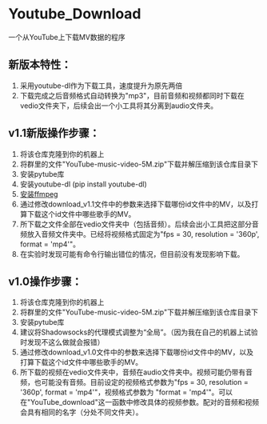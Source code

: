 # Youtube_Download
一个从YouTube上下载MV数据的程序

## 新版本特性：
1. 采用youtube-dl作为下载工具，速度提升为原先两倍
2. 下载完成之后音频格式自动转换为"mp3"，目前音频和视频都同时下载在vedio文件夹下，后续会出一个小工具将其分离到audio文件夹。

## v1.1新版操作步骤：
1. 将该仓库克隆到你的机器上
2. 将群里的文件"YouTube-music-video-5M.zip"下载并解压缩到该仓库目录下
3. 安装pytube库
4. 安装youtube-dl (pip install youtube-dl)
5. [安装ffmpeg](https://blog.csdn.net/lanchunhui/article/details/70477042)
6. 通过修改download_v1.1文件中的参数来选择下载哪份id文件中的MV，以及打算下载这个id文件中哪些歌手的MV。
7. 所下载之文件全部在vedio文件夹中（包括音频）。后续会出小工具把这部分音频放入音频文件夹中。已经将视频格式固定为"fps = 30, resolution = '360p', format = 'mp4'"。
8. 在实验时发现可能有命令行输出错位的情况，但目前没有发现影响下载。


## v1.0操作步骤：
1. 将该仓库克隆到你的机器上
2. 将群里的文件"YouTube-music-video-5M.zip"下载并解压缩到该仓库目录下
3. 安装pytube库
4. 建议将Shadowsocks的代理模式调整为“全局”。（因为我在自己的机器上试验时发现不这么做就会报错）
5. 通过修改download_v1.0文件中的参数来选择下载哪份id文件中的MV，以及打算下载这个id文件中哪些歌手的MV。
6. 所下载的视频在vedio文件夹中，音频在audio文件夹中。视频可能仍带有音频，也可能没有音频。目前设定的视频格式参数为"fps = 30, resolution = '360p', format = 'mp4'"，视频格式参数为 "format = 'mp4'"。可以在"YouTube_download"这一函数中修改具体的视频参数。配对的音频和视频会具有相同的名字（分处不同文件夹）。
